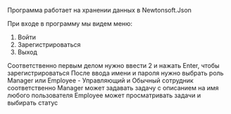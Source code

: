 Программа работает на хранении данных в Newtonsoft.Json

При входе в программу мы видем меню:
1. Войти
2. Зарегистрироваться
3. Выход

Соответственно первым делом нужно ввести 2 и нажать Enter, чтобы зарегистрироваться
После ввода имени и пароля нужно выбрать роль 
Manager или Employee - Управляющий и Обычный сотрудник соответственно
Manager может задавать задачу с описанием на имя любого пользователя
Employee может просматривать задачи и выбирать статус
